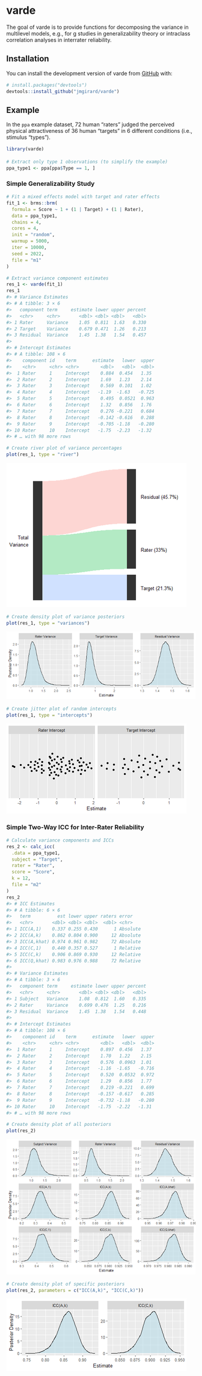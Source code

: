 
<!-- README.md is generated from README.Rmd. Please edit that file -->

# varde

<!-- badges: start -->
<!-- badges: end -->

The goal of varde is to provide functions for decomposing the variance
in multilevel models, e.g., for g studies in generalizability theory or
intraclass correlation analyses in interrater reliability.

## Installation

You can install the development version of varde from
[GitHub](https://github.com/) with:

``` r
# install.packages("devtools")
devtools::install_github("jmgirard/varde")
```

## Example

In the `ppa` example dataset, 72 human “raters” judged the perceived
physical attractiveness of 36 human “targets” in 6 different conditions
(i.e., stimulus “types”).

``` r
library(varde)

# Extract only type 1 observations (to simplify the example)
ppa_type1 <- ppa[ppa$Type == 1, ]
```

### Simple Generalizability Study

``` r
# Fit a mixed effects model with target and rater effects
fit_1 <- brms::brm(
  formula = Score ~ 1 + (1 | Target) + (1 | Rater),
  data = ppa_type1,
  chains = 4,
  cores = 4,
  init = "random",
  warmup = 5000,
  iter = 10000,
  seed = 2022,
  file = "m1"
)
```

``` r
# Extract variance component estimates
res_1 <- varde(fit_1)
res_1
#> # Variance Estimates
#> # A tibble: 3 × 6
#>   component term     estimate lower upper percent
#>   <chr>     <chr>       <dbl> <dbl> <dbl>   <dbl>
#> 1 Rater     Variance    1.05  0.811  1.63   0.330
#> 2 Target    Variance    0.679 0.471  1.26   0.213
#> 3 Residual  Variance    1.45  1.38   1.54   0.457
#> 
#> # Intercept Estimates
#> # A tibble: 108 × 6
#>    component id    term      estimate   lower  upper
#>    <chr>     <chr> <chr>        <dbl>   <dbl>  <dbl>
#>  1 Rater     1     Intercept    0.884  0.454   1.35 
#>  2 Rater     2     Intercept    1.69   1.23    2.14 
#>  3 Rater     3     Intercept    0.569  0.101   1.02 
#>  4 Rater     4     Intercept   -1.19  -1.63   -0.725
#>  5 Rater     5     Intercept    0.495  0.0521  0.963
#>  6 Rater     6     Intercept    1.32   0.856   1.76 
#>  7 Rater     7     Intercept    0.276 -0.221   0.684
#>  8 Rater     8     Intercept   -0.142 -0.616   0.288
#>  9 Rater     9     Intercept   -0.705 -1.18   -0.280
#> 10 Rater     10    Intercept   -1.75  -2.23   -1.32 
#> # … with 98 more rows
```

``` r
# Create river plot of variance percentages
plot(res_1, type = "river")
```

![](man/figures/README-p1a-1.png)<!-- -->

``` r
# Create density plot of variance posteriors
plot(res_1, type = "variances")
```

![](man/figures/README-p1b-1.png)<!-- -->

``` r
# Create jitter plot of random intercepts
plot(res_1, type = "intercepts")
```

![](man/figures/README-p1c-1.png)<!-- -->

### Simple Two-Way ICC for Inter-Rater Reliability

``` r
# Calculate variance components and ICCs
res_2 <- calc_icc(
  .data = ppa_type1, 
  subject = "Target",
  rater = "Rater",
  score = "Score",
  k = 12,
  file = "m2"
)
res_2
#> # ICC Estimates
#> # A tibble: 6 × 6
#>   term          est lower upper raters error   
#>   <chr>       <dbl> <dbl> <dbl>  <dbl> <chr>   
#> 1 ICC(A,1)    0.337 0.255 0.430      1 Absolute
#> 2 ICC(A,k)    0.862 0.804 0.900     12 Absolute
#> 3 ICC(A,khat) 0.974 0.961 0.982     72 Absolute
#> 4 ICC(C,1)    0.440 0.357 0.527      1 Relative
#> 5 ICC(C,k)    0.906 0.869 0.930     12 Relative
#> 6 ICC(Q,khat) 0.983 0.976 0.988     72 Relative
#> 
#> # Variance Estimates
#> # A tibble: 3 × 6
#>   component term     estimate lower upper percent
#>   <chr>     <chr>       <dbl> <dbl> <dbl>   <dbl>
#> 1 Subject   Variance    1.08  0.812  1.60   0.335
#> 2 Rater     Variance    0.699 0.476  1.25   0.216
#> 3 Residual  Variance    1.45  1.38   1.54   0.448
#> 
#> # Intercept Estimates
#> # A tibble: 108 × 6
#>    component id    term      estimate   lower  upper
#>    <chr>     <chr> <chr>        <dbl>   <dbl>  <dbl>
#>  1 Rater     1     Intercept    0.897  0.456   1.37 
#>  2 Rater     2     Intercept    1.70   1.22    2.15 
#>  3 Rater     3     Intercept    0.576  0.0963  1.01 
#>  4 Rater     4     Intercept   -1.16  -1.65   -0.716
#>  5 Rater     5     Intercept    0.520  0.0532  0.972
#>  6 Rater     6     Intercept    1.29   0.856   1.77 
#>  7 Rater     7     Intercept    0.219 -0.221   0.699
#>  8 Rater     8     Intercept   -0.157 -0.617   0.285
#>  9 Rater     9     Intercept   -0.732 -1.18   -0.280
#> 10 Rater     10    Intercept   -1.75  -2.22   -1.31 
#> # … with 98 more rows
```

``` r
# Create density plot of all posteriors
plot(res_2)
```

![](man/figures/README-p2a-1.png)<!-- -->

``` r
# Create density plot of specific posteriors
plot(res_2, parameters = c("ICC(A,k)", "ICC(C,k)"))
```

![](man/figures/README-p2b-1.png)<!-- -->

